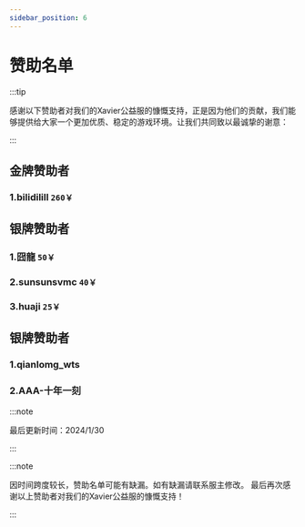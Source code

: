 ```yaml
---
sidebar_position: 6
---
```


# 赞助名单

:::tip

感谢以下赞助者对我们的Xavier公益服的慷慨支持，正是因为他们的贡献，我们能够提供给大家一个更加优质、稳定的游戏环境。让我们共同致以最诚挚的谢意：

:::

## 金牌赞助者

### 1.**bilidilill** `260￥`

## 银牌赞助者
### 1.**囧龍** `50￥`

### 2.**sunsunsvmc** `40￥`

### 3.**huaji** `25￥`

## 银牌赞助者

### 1.**qianlomg_wts**

### 2.**AAA-十年一刻**

:::note

最后更新时间：2024/1/30

:::

:::note

因时间跨度较长，赞助名单可能有缺漏。如有缺漏请联系服主修改。
最后再次感谢以上赞助者对我们的Xavier公益服的慷慨支持！

:::